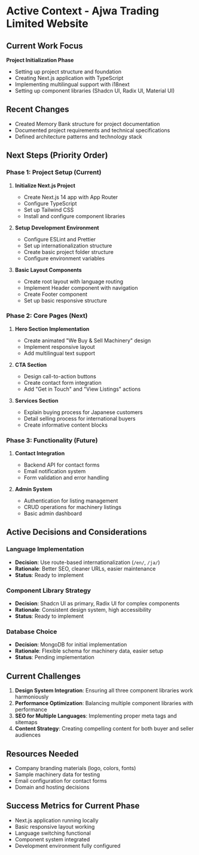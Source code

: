 # Active Context - Ajwa Trading Limited Website

## Current Work Focus
**Project Initialization Phase**
- Setting up project structure and foundation
- Creating Next.js application with TypeScript
- Implementing multilingual support with i18next
- Setting up component libraries (Shadcn UI, Radix UI, Material UI)

## Recent Changes
- Created Memory Bank structure for project documentation
- Documented project requirements and technical specifications
- Defined architecture patterns and technology stack

## Next Steps (Priority Order)

### Phase 1: Project Setup (Current)
1. **Initialize Next.js Project**
   - Create Next.js 14 app with App Router
   - Configure TypeScript
   - Set up Tailwind CSS
   - Install and configure component libraries

2. **Setup Development Environment**
   - Configure ESLint and Prettier
   - Set up internationalization structure
   - Create basic project folder structure
   - Configure environment variables

3. **Basic Layout Components**
   - Create root layout with language routing
   - Implement Header component with navigation
   - Create Footer component
   - Set up basic responsive structure

### Phase 2: Core Pages (Next)
1. **Hero Section Implementation**
   - Create animated "We Buy & Sell Machinery" design
   - Implement responsive layout
   - Add multilingual text support

2. **CTA Section**
   - Design call-to-action buttons
   - Create contact form integration
   - Add "Get in Touch" and "View Listings" actions

3. **Services Section**
   - Explain buying process for Japanese customers
   - Detail selling process for international buyers
   - Create informative content blocks

### Phase 3: Functionality (Future)
1. **Contact Integration**
   - Backend API for contact forms
   - Email notification system
   - Form validation and error handling

2. **Admin System**
   - Authentication for listing management
   - CRUD operations for machinery listings
   - Basic admin dashboard

## Active Decisions and Considerations

### Language Implementation
- **Decision**: Use route-based internationalization (`/en/`, `/ja/`)
- **Rationale**: Better SEO, cleaner URLs, easier maintenance
- **Status**: Ready to implement

### Component Library Strategy
- **Decision**: Shadcn UI as primary, Radix UI for complex components
- **Rationale**: Consistent design system, high accessibility
- **Status**: Ready to implement

### Database Choice
- **Decision**: MongoDB for initial implementation
- **Rationale**: Flexible schema for machinery data, easier setup
- **Status**: Pending implementation

## Current Challenges
1. **Design System Integration**: Ensuring all three component libraries work harmoniously
2. **Performance Optimization**: Balancing multiple component libraries with performance
3. **SEO for Multiple Languages**: Implementing proper meta tags and sitemaps
4. **Content Strategy**: Creating compelling content for both buyer and seller audiences

## Resources Needed
- Company branding materials (logo, colors, fonts)
- Sample machinery data for testing
- Email configuration for contact forms
- Domain and hosting decisions

## Success Metrics for Current Phase
- Next.js application running locally
- Basic responsive layout working
- Language switching functional
- Component system integrated
- Development environment fully configured 